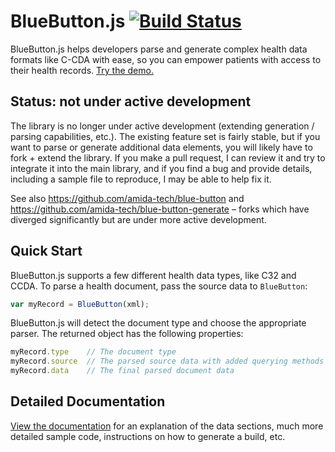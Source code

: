 # BlueButton.js [![Build Status](https://travis-ci.org/blue-button/bluebutton.js.svg?branch=master)](https://travis-ci.org/blue-button/bluebutton.js)

BlueButton.js helps developers parse and generate complex health data formats like C-CDA with ease, so you can empower patients with access to their health records. [Try the demo.](http://blue-button.github.io/bluebutton.js/sandbox/)

## Status: not under active development

The library is no longer under active development (extending generation / parsing capabilities, etc.). The existing feature set is fairly stable, but if you want to parse or generate additional data elements, you will likely have to fork + extend the library. If you make a pull request, I can review it and try to integrate it into the main library, and if you find a bug and provide details, including a sample file to reproduce, I may be able to help fix it.

See also https://github.com/amida-tech/blue-button and https://github.com/amida-tech/blue-button-generate – forks which have diverged significantly but are under more active development.

## Quick Start

BlueButton.js supports a few different health data types, like C32 and CCDA. To parse a health document, pass the source data to `BlueButton`:

```JavaScript
var myRecord = BlueButton(xml);
```

BlueButton.js will detect the document type and choose the appropriate parser. The returned object has the following properties:

```JavaScript
myRecord.type    // The document type
myRecord.source  // The parsed source data with added querying methods
myRecord.data    // The final parsed document data
```

## Detailed Documentation

[View the documentation](http://blue-button.github.io/bluebutton.js/docs) for an explanation of the data sections, much more detailed sample code, instructions on how to generate a build, etc.
